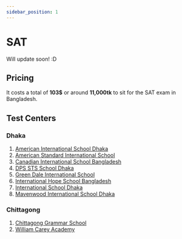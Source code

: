 ```yaml
---
sidebar_position: 1
---
```


# SAT

Will update soon! :D

## Pricing

It costs a total of **103$** or around **11,000tk** to sit for the SAT exam in Bangladesh.

## Test Centers

### Dhaka

1. [American International School Dhaka](https://maps.app.goo.gl/hjve5mC5PRw6WH2c7)
2. [American Standard International School](https://maps.app.goo.gl/sjYhPr5dr1F11max6)
3. [Canadian International School Bangladesh](https://maps.app.goo.gl/MLb8UVF2XbXyNTyNA)
4. [DPS STS School Dhaka](https://maps.app.goo.gl/BnbrhUorv7738Uz87)
5. [Green Dale International School](https://maps.app.goo.gl/j8aGzJ8NuM33gaCM7)
6. [International Hope School Bangladesh](https://maps.app.goo.gl/B6NQjngTo17RFixK9)
7. [International School Dhaka](https://maps.app.goo.gl/7RD7TY6wWufcTrsc7)
8. [Mavenwood International School Dhaka](https://maps.app.goo.gl/N8M8qbae9p2h2UYaA)

### Chittagong

1. [Chittagong Grammar School](https://maps.app.goo.gl/mmiX5FJuGhe7ByVZ9)
2. [William Carey Academy](https://maps.app.goo.gl/2KEbQqnopfGGYZkm8)
